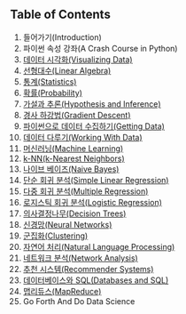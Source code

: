 ## Table of Contents

1. 들어가기(Introduction)
2. 파이썬 속성 강좌(A Crash Course in Python)
3. [데이터 시각화(Visualizing Data)](https://github.com/aker4m/data-science-from-scratch/visualizing_data.py)
4. [선형대수(Linear Algebra)](https://github.com/aker4m/data-science-from-scratch/linear_algebra.py)
5. [통계(Statistics)](https://github.com/aker4m/data-science-from-scratch/statistics.py)
6. [확률(Probability)](https://github.com/aker4m/data-science-from-scratch/probability.py)
7. [가설과 추론(Hypothesis and Inference)](https://github.com/aker4m/data-science-from-scratch/hypothesis_and_inference.py)
8. [경사 하강법(Gradient Descent)](https://github.com/aker4m/data-science-from-scratch/gradient_descent.py)
9. [파이썬으로 데이터 수집하기(Getting Data)](https://github.com/aker4m/data-science-from-scratch/getting_data.py)
10. [데이터 다루기(Working With Data)](https://github.com/aker4m/data-science-from-scratch/working_with_data.py)
11. [머신러닝(Machine Learning)](https://github.com/aker4m/data-science-from-scratch/machine_learning.py)
12. [k-NN(k-Nearest Neighbors)](https://github.com/aker4m/data-science-from-scratch/nearest_neighbors.py)
13. [나이브 베이즈(Naive Bayes)](https://github.com/aker4m/data-science-from-scratch/naive_bayes.py)
14. [단순 회귀 분석(Simple Linear Regression)](https://github.com/aker4m/data-science-from-scratch/simple_linear_regression.py)
15. [다중 회귀 분석(Multiple Regression)](https://github.com/aker4m/data-science-from-scratch/multiple_regression.py)
16. [로지스틱 회귀 분석(Logistic Regression)](https://github.com/aker4m/data-science-from-scratch/logistic_regression.py)
17. [의사결정나무(Decision Trees)](https://github.com/aker4m/data-science-from-scratch/decision_trees.py)
18. [신경망(Neural Networks)](https://github.com/aker4m/data-science-from-scratch/neural_networks.py)
19. [군집화(Clustering)](https://github.com/aker4m/data-science-from-scratch/clustering.py)
20. [자연어 처리(Natural Language Processing)](https://github.com/aker4m/data-science-from-scratch/natural_language_processing.py)
21. [네트워크 분석(Network Analysis)](https://github.com/aker4m/data-science-from-scratch/network_analysis.py)
22. [추천 시스템(Recommender Systems)](https://github.com/aker4m/data-science-from-scratch/recommender_systems.py)
23. [데이터베이스와 SQL(Databases and SQL)](https://github.com/aker4m/data-science-from-scratch/databases.py)
24. [맵리듀스(MapReduce)](https://github.com/aker4m/data-science-from-scratch/mapreduce.py)
25. Go Forth And Do Data Science
